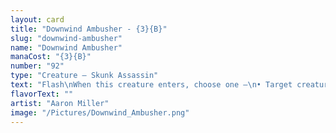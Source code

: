 ```yaml
---
layout: card
title: "Downwind Ambusher - {3}{B}"
slug: "downwind-ambusher"
name: "Downwind Ambusher"
manaCost: "{3}{B}"
number: "92"
type: "Creature — Skunk Assassin"
text: "Flash\nWhen this creature enters, choose one —\n• Target creature an opponent controls gets -1/-1 until end of turn.\n• Destroy target creature an opponent controls that was dealt damage this turn."
flavorText: ""
artist: "Aaron Miller"
image: "/Pictures/Downwind_Ambusher.png"
---
```


